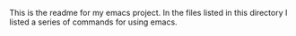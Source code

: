This is the readme for my emacs project. In the files listed in this directory I listed a series of commands for using emacs.